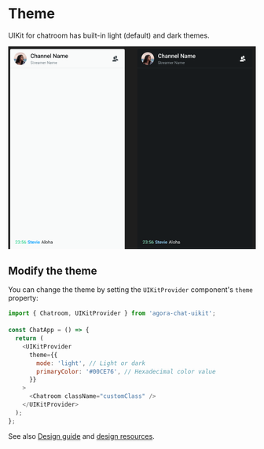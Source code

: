 # Theme

UIKit for chatroom has built-in light (default) and dark themes.

  ![Light theme](../assets/images/chatroom_dark_light_theme.png)

## Modify the theme

You can change the theme by setting the `UIKitProvider` component's `theme` property:

```javascript
import { Chatroom, UIKitProvider } from 'agora-chat-uikit';

const ChatApp = () => {
  return (
    <UIKitProvider
      theme={{
        mode: 'light', // Light or dark
        primaryColor: '#00CE76', // Hexadecimal color value
      }}
    >
      <Chatroom className="customClass" />
    </UIKitProvider>
  );
};
```

See also [Design guide](../design-guide.md) and [design resources](https://www.figma.com/community/file/1322495388317476706/chatroom-uikit). 